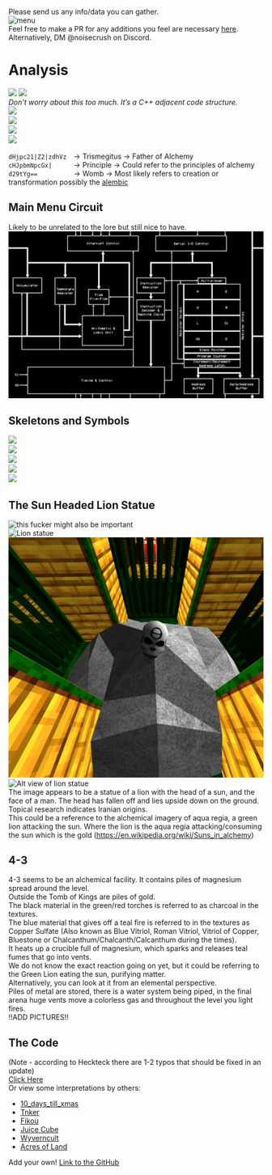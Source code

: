 Please send us any info/data you can gather.<br>
<img src="images/image15.png" alt="menu" style="max-width: 100%; height: auto;"><br>
Feel free to make a PR for any additions you feel are necessary [here](https://github.com/ULTRAKILL-Alchemy/ULTRAKILL-Alchemy.github.io/pulls).<br>
Alternatively, DM @noisecrush on Discord.<br>

# Analysis
![](images/image16.png)
![](images/image8.png)<br>
*Don’t worry about this too much. It’s a C++ adjacent code structure.*<br>
![](images/image17.png)<br>
![](images/image7.png)<br>
![](images/image10.png)<br>
![](images/image14.png)<br>

`dHjpc21|Z2|zdhVz  `→ Trismegitus → Father of Alchemy<br>
`cHJpbmNpcGx|      `→ Principle  → Could refer to the principles of alchemy<br>
`d29tYg==          `→ Womb → Most likely refers to creation or transformation possibly the [alembic](https://en.wikipedia.org/wiki/Alembic)<br>

## Main Menu Circuit
Likely to be unrelated to the lore but still nice to have.<br>
![](images/image19.png)<br>

## Skeletons and Symbols
![](images/image4.jpg)<br>
![](images/image6.png)<br>
![](images/image12.png)<br>
![](images/image2.png)<br>
![](images/image18.png)<br>

## The Sun Headed Lion Statue
![this fucker might also be important](images/image11.png)<br>
<img src="images/image13.png" alt="Lion statue" style="max-width: 100%; height: auto;"><br>
![](images/image1.png)<br>
![Alt view of lion statue](images/image5.png)<br>
The image appears to be a statue of a lion with the head of a sun, and the face of a man. The head has fallen off and lies upside down on the ground.<br>
Topical research indicates Iranian origins.<br>
This could be a reference to the alchemical imagery of aqua regia, a green lion attacking the sun. Where the lion is the aqua regia attacking/consuming the sun which is the gold (https://en.wikipedia.org/wiki/Suns_in_alchemy)

## 4-3
4-3 seems to be an alchemical facility. It contains piles of magnesium spread around the level.<br>
Outside the Tomb of Kings are piles of gold.<br>
The black material in the green/red torches is referred to as charcoal in the textures.<br>
The blue material that gives off a teal fire is referred to in the textures as Copper Sulfate (Also known as Blue Vitriol, Roman Vitriol, Vitriol of Copper, Bluestone or Chalcanthum/Chalcanth/Calcanthum during the times).<br>
It heats up a crucible full of magnesium, which sparks and releases teal fumes that go into vents.<br>
We do not know the exact reaction going on yet, but it could be referring to the Green Lion eating the sun, purifying matter.<br>
Alternatively, you can look at it from an elemental perspective. <br>
Piles of metal are stored, there is a water system being piped, in the final arena huge vents move a colorless gas and throughout the level you light fires.<br>
!!ADD PICTURES!!

## The Code
(Note - according to Heckteck there are 1-2 typos that should be fixed in an update)<br>
[Click Here](The_Code.md)<br>
Or view some interpretations by others:<br>
- [10_days_till_xmas](interpretations/10_days_till_xmas.md)<br>
- [Tnker](interpretations/tnker.md)<br>
- [Fikou](interpretations/fikou.md)<br>
- [Juice Cube](interpretations/juice_cube.md)<br>
- [Wyverncult](interpretations/wyverncult.md)<br>
- [Acres of Land](interpretations/acres_of_land.md)<br>

Add your own! [Link to the GitHub](https://github.com/ULTRAKILL-Alchemy/ULTRAKILL-Alchemy.github.io)
